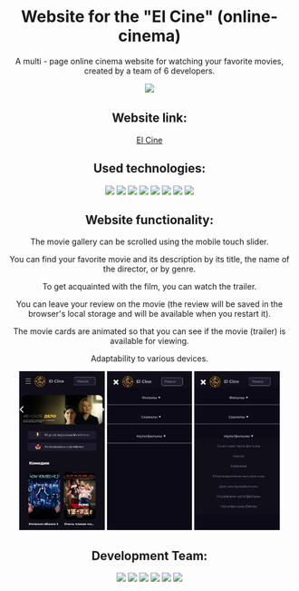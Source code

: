 <div id="header" align="center">
<h1>Website for the "El Cine" (online-cinema)</h1>
<p>A multi - page online cinema website for watching your favorite movies, created by a team of 6 developers.</p>
<img src="https://github.com/elencodes/project_online-cinema/blob/main/public/gif/promo.gif">
<h2>Website link:</h2>
<a href="https://elencodes.github.io/project_online-cinema/">El Cine</a>
<h2>Used technologies:</h2> 
	<div id=technologies>
		<img src="https://img.shields.io/badge/vite-%23CCD3FF?style=for-the-badge&logo=vite&logoColor=%23FFB600&color=%23827FFF">
		<img src="https://img.shields.io/badge/JAVASCRIPT-F7DF1E?style=for-the-badge&logo=javascript&logoColor=000">
		<img src="https://img.shields.io/badge/swiper-E9EEFA?style=for-the-badge&logo=swiper&logoColor=%230080FF">
		<img src="https://img.shields.io/badge/html5-%23E34F26.svg?style=for-the-badge&logo=html5&logoColor=white">
		<img src="https://img.shields.io/badge/SASS-hotpink.svg?style=for-the-badge&logo=SASS&logoColor=white">
		<img src="https://img.shields.io/badge/css3-%231572B6.svg?style=for-the-badge&logo=css3&logoColor=white">
		<img src="https://img.shields.io/badge/github-%23121011.svg?style=for-the-badge&logo=github&logoColor=white">
		<img src="https://img.shields.io/badge/git-%23F05033.svg?style=for-the-badge&logo=git&logoColor=white">
	</div>
<h2>Website functionality:</h2>
<p>The movie gallery can be scrolled using the mobile touch slider.</p>
<p>You can find your favorite movie and its description by its title, the name of the director, or by genre.</p>
<p>To get acquainted with the film, you can watch the trailer.</p>
<p>You can leave your review on the movie (the review will be saved in the browser's local storage and will be available when you restart it).</p>
<p>The movie cards are animated so that you can see if the movie (trailer) is available for viewing.</p>
<p>Adaptability to various devices.</p>
<img src="https://github.com/elencodes/project_online-cinema/blob/main/public/github/burger-menu-1.png" height="280">
<img src="https://github.com/elencodes/project_online-cinema/blob/main/public/github/burger-menu-2.png" height="280">
<img src="https://github.com/elencodes/project_online-cinema/blob/main/public/github/burger-menu-3.png" height="280">
<h2>Development Team:</h2> 
<div id=bages>
	<a href="https://github.com/elencodes"><img src="https://img.shields.io/badge/ELENA-2E2844?style=for-the-badge&logo=github"></a>
	<a href="https://github.com/ria-helluva-boss"><img src="https://img.shields.io/badge/VICTORIA-2E2844?style=for-the-badge&logo=github"></a>
	<a href="https://github.com/sova0110"><img src="https://img.shields.io/badge/OLGA-f5cd4b?style=for-the-badge&logo=github&logoColor=%23100E19"></a>
	<a href="https://github.com/DariaUmipa"><img src="https://img.shields.io/badge/DARIA-f5cd4b?style=for-the-badge&logo=github&logoColor=%23100E19"></a>
	<a href="https://github.com/altarin"><img src="https://img.shields.io/badge/NATALIA-D959AE?style=for-the-badge&logo=github"></a>
	<a href="https://github.com/Rinataeva"><img src="https://img.shields.io/badge/EKATERINA-D959AE?style=for-the-badge&logo=github"></a>
</div>
</div>
